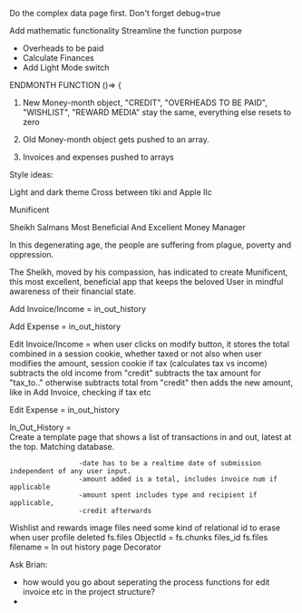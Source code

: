 Do the complex data page first.
Don't forget debug=true

Add mathematic functionality
Streamline the function purpose

- Overheads to be paid 
- Calculate Finances 
- Add Light Mode switch


ENDMONTH FUNCTION ()=> {

1. New Money-month object, "CREDIT", "OVERHEADS TO BE PAID", "WISHLIST", "REWARD
   MEDIA" stay the same, everything else resets to zero

2. Old Money-month object gets pushed to an array.
3. Invoices and expenses pushed to arrays

Style ideas:

Light and dark theme
Cross between tiki and Apple IIc

Munificent

Sheikh Salmans Most Beneficial And Excellent Money Manager 

In this degenerating age, the people are suffering from plague, poverty and oppression. 

The Sheikh, moved by his compassion, has indicated to create Munificent, 
this most excellent, beneficial app that keeps the beloved User in mindful awareness of 
their financial state. 


Add Invoice/Income = 
                     <!-- radio button for calculate tax
                     if "yes"" seperate tax and income, income adds to "credit", tax adds to "tax_to_"
                     if "no" total adds to "credit"
                     send a total combined figure to its own field  -->
                     in_out_history

Add Expense = 
              <!-- if type overhead, subtracts from overheads to be paid (make sure overheads to be paid starts at monthly overheads)
              if type extras, adds to "spent_on_extras" 
              also deprecate Credit! -->
              in_out_history

Edit Invoice/Income = when user clicks on modify button, it stores the total combined in a session cookie, whether taxed or not also
                      when user modifies the amount, session cookie if tax (calculates tax vs income) subtracts the old income from "credit"
                      subtracts the tax amount for "tax_to.." otherwise subtracts total from "credit"
                      then adds the new amount, like in Add Invoice, checking if tax etc

Edit Expense = 
               <!-- when user clicks on the "modify" button, it stores the original expense in a session cookie, whether overhead or not in session cooke
               when user submits the edit, session cookie amount adds to "credit" first, adds to "overheads_to_pay" -->
               <!-- next the new expense is subtracted from credit -->
               in_out_history

In_Out_History =   
                  Create a template page that shows a list of transactions in and out, latest at the top. Matching database. 
                  
                     -date has to be a realtime date of submission independent of any user input.
                     -amount added is a total, includes invoice num if applicable
                     -amount spent includes type and recipient if applicable, 
                     -credit afterwards

Wishlist and rewards image files need some kind of relational id to erase when user profile deleted
fs.files ObjectId = fs.chunks files_id
fs.files filename = 
In out history page
Decorator

Ask Brian:
- how would you go about seperating the process functions for edit invoice etc in the project structure?
- 
